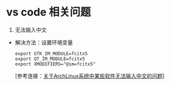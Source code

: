 # vs code 相关问题
1. 无法输入中文
 - 解决方法：设置环境变量
    ```
    export GTK_IM_MODULE=fcitx5
    export QT_IM_MODULE=fcitx5
    export XMODIFIERS="@im=fcitx5"
    ```
    [参考连接：[关于ArchLinux系统中某些软件无法输入中文的问题](https://blog.csdn.net/huyi0911/article/details/128364186)]
